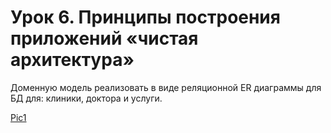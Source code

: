 # Урок 6. Принципы построения приложений «чистая архитектура»
Доменную модель реализовать в виде реляционной ER диаграммы для БД для: клиники, доктора и услуги.

[Pic1](https://github.com/DimitryZykin/SW_Architecture/edit/main/Seminar_6/Seminar_6_task1.png)

